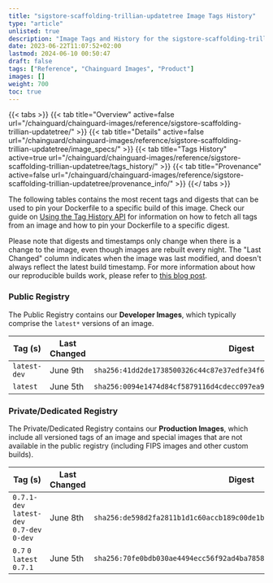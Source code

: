 ```yaml
---
title: "sigstore-scaffolding-trillian-updatetree Image Tags History"
type: "article"
unlisted: true
description: "Image Tags and History for the sigstore-scaffolding-trillian-updatetree Chainguard Image"
date: 2023-06-22T11:07:52+02:00
lastmod: 2024-06-10 00:50:47
draft: false
tags: ["Reference", "Chainguard Images", "Product"]
images: []
weight: 700
toc: true
---
```


{{< tabs >}}
{{< tab title="Overview" active=false url="/chainguard/chainguard-images/reference/sigstore-scaffolding-trillian-updatetree/" >}}
{{< tab title="Details" active=false url="/chainguard/chainguard-images/reference/sigstore-scaffolding-trillian-updatetree/image_specs/" >}}
{{< tab title="Tags History" active=true url="/chainguard/chainguard-images/reference/sigstore-scaffolding-trillian-updatetree/tags_history/" >}}
{{< tab title="Provenance" active=false url="/chainguard/chainguard-images/reference/sigstore-scaffolding-trillian-updatetree/provenance_info/" >}}
{{</ tabs >}}

The following tables contains the most recent tags and digests that can be used to pin your Dockerfile to a specific build of this image. Check our guide on [Using the Tag History API](/chainguard/chainguard-images/using-the-tag-history-api/) for information on how to fetch all tags from an image and how to pin your Dockerfile to a specific digest.

Please note that digests and timestamps only change when there is a change to the image, even though images are rebuilt every night. The "Last Changed" column indicates when the image was last modified, and doesn't always reflect the latest build timestamp. For more information about how our reproducible builds work, please refer to [this blog post](https://www.chainguard.dev/unchained/reproducing-chainguards-reproducible-image-builds).

### Public Registry
The Public Registry contains our **Developer Images**, which typically comprise the `latest*` versions of an image.

| Tag (s)       | Last Changed | Digest                                                                    |
|---------------|--------------|---------------------------------------------------------------------------|
|  `latest-dev` | June 9th     | `sha256:41dd2de1738500326c44c87e37edfe34f669e950e33be6a1fe094f01630e2d21` |
|  `latest`     | June 5th     | `sha256:0094e1474d84cf5879116d4cdecc097ea9113e9f8dbe2adeb3e25fa6401ae76e` |


### Private/Dedicated Registry
The Private/Dedicated Registry contains our **Production Images**, which include all versioned tags of an image and special images that are not available in the public registry (including FIPS images and other custom builds).

| Tag (s)                                     | Last Changed | Digest                                                                    |
|---------------------------------------------|--------------|---------------------------------------------------------------------------|
|  `0.7.1-dev` `latest-dev` `0.7-dev` `0-dev` | June 8th     | `sha256:de598d2fa2811b1d1c60accb189c00de1b6809b1793bb1fbfa270b2a86e1f43c` |
|  `0.7` `0` `latest` `0.7.1`                 | June 5th     | `sha256:70fe0bdb030ae4494ecc56f92ad4ba7858a58210803643198ae4b5bb33c754f2` |

